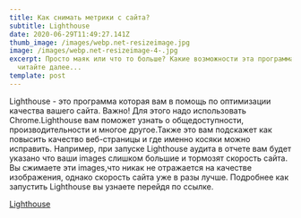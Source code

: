 ```yaml
---
title: Как снимать метрики с сайта?
subtitle: Lighthouse
date: 2020-06-29T11:49:27.141Z
thumb_image: /images/webp.net-resizeimage.jpg
image: /images/webp.net-resizeimage-4-.jpg
excerpt: Просто маяк или что то больше? Какие возможности эта программа нам дает
  читайте далее...
template: post
---
```

<!--StartFragment-->

Lighthouse - это программа которая вам в помощь по оптимизации качества вашего сайта. Важно! Для этого надо использовать Chrome.Lighthouse вам поможет узнать о общедоступности, производительности и многое другое.Также это вам подскажет как повысить качество веб-страницы и где именно косяки можно исправить. Например, при запуске Lighthouse аудита в отчете вам будет указано что ваши images слишком большие и тормозят скорость сайта. Вы сжимаете эти images,что никак не отражается на качестве изображения, однако скорость сайта уже в разы лучше. Подробнее как запустить Lighthouse вы узнаете перейдя по ссылке.

[Lighthouse](https://canti.pw/articles/2019-06-11-how-to-get-a-100-percents-lighthouse-performance-score.html)


<!--EndFragment--></button>

<!--EndFragment-->